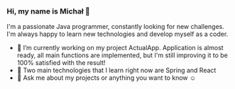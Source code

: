 ### Hi, my name is Michał 👋
I'm a passionate Java programmer, constantly looking for new challenges. I'm always happy to learn new technologies and develop myself as a coder.

- 🔭 I’m currently working on my project ActualApp. Application is almost ready, all main functions are implemented, but I'm still improving it to be 100% satisfied with the result!
- 🌱 Two main technologies that I learn right now are Spring and React
- 💬 Ask me about my projects or anything you want to know ☺️


<!--
**h-dejmian/h-dejmian** is a ✨ _special_ ✨ repository because its `README.md` (this file) appears on your GitHub profile.

Here are some ideas to get you started:

- 🔭 I’m currently working on ...
- 🌱 I’m currently learning ...
- 👯 I’m looking to collaborate on ...
- 🤔 I’m looking for help with ...
- 💬 Ask me about ...
- 📫 How to reach me: ...
- 😄 Pronouns: ...
- ⚡ Fun fact: ...
-->
